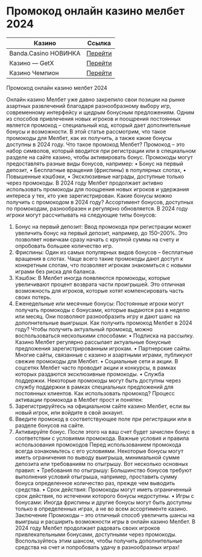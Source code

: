 # Промокод онлайн казино мелбет 2024
| Казино                  | Ссылка                                                                                          |
|-------------------------|-------------------------------------------------------------------------------------------------|
| Banda.Casino НОВИНКА    | [Перейти](https://play-banda-one.com/df1b41920)                                                |
| Казино — GetX           | [Перейти](https://levelx.top/tcf31265f)                                                        |
| Казино Чемпион          | [Перейти](https://champslotskz2.com/pobeda/fortune-wheel/registration?p81750p305471p6b33)      |

Промокод онлайн казино мелбет 2024

Онлайн казино Мелбет уже давно закрепило свои позиции на рынке азартных развлечений благодаря разнообразному выбору игр, современному интерфейсу и щедрым бонусным предложениям. Одним из способов привлечения новых игроков и поощрения постоянных является промокод – специальный код, который дает дополнительные бонусы и возможности. В этой статье рассмотрим, что такое промокоды для Мелбет, как их получить, а также какие бонусы доступны в 2024 году.
Что такое промокод Мелбет?
Промокод – это набор символов, который вводится при регистрации или в специальном разделе на сайте казино, чтобы активировать бонус. Промокоды могут предоставлять разные виды бонусов, например:
•	Бонус на первый депозит,
•	Бесплатные вращения (фриспины) в популярных слотах,
•	Повышенные кэшбэки,
•	Эксклюзивные награды, доступные только через промокоды.
В 2024 году Мелбет продолжает активно использовать промокоды для поощрения новых игроков и удержания интереса у тех, кто уже зарегистрирован.
Какие бонусы можно получить с промокодом в 2024 году?
Ассортимент бонусов, доступных по промокодам, разнообразен и регулярно обновляется. В 2024 году игроки могут рассчитывать на следующие типы бонусов:
1.	Бонус на первый депозит: Ввод промокода при регистрации может увеличить бонус на первый депозит, например, до 150–200%. Это позволяет новичкам сразу начать с крупной суммы на счету и опробовать большее количество игр.
2.	Фриспины: Один из самых популярных видов бонусов – бесплатные вращения в слотах. Чаще всего такие промокоды дают доступ к конкретным слотам, что позволяет игрокам знакомиться с новыми играми без риска для баланса.
3.	Кэшбэк: В Мелбет иногда появляются промокоды, которые увеличивают процент возврата части проигрышей. Это отличная возможность для игроков, которые хотят компенсировать часть своих потерь.
4.	Еженедельные или месячные бонусы: Постоянные игроки могут получать промокоды с бонусами, которые выдаются раз в неделю или месяц. Они позволяют разнообразить игру и дают шанс на дополнительные выигрыши.
Как получить промокод Мелбет в 2024 году?
Чтобы получить актуальный промокод, можно воспользоваться несколькими способами:
•	Подписка на рассылку. Казино Мелбет регулярно рассылает актуальные бонусные предложения зарегистрированным игрокам.
•	Партнерские сайты. Многие сайты, связанные с казино и азартными играми, публикуют свежие промокоды для Мелбет.
•	Социальные сети и акции. В соцсетях Мелбет часто проводит акции и конкурсы, в рамках которых раздаются эксклюзивные промокоды.
•	Служба поддержки. Некоторые промокоды могут быть доступны через службу поддержки в рамках специальных предложений для постоянных клиентов.
Как использовать промокод?
Процесс активации промокода в Мелбет прост и понятен:
1.	Зарегистрируйтесь на официальном сайте казино Мелбет, если вы новый игрок, или войдите в свой аккаунт.
2.	Введите промокод в соответствующее поле при регистрации или в разделе бонусов на сайте.
3.	Активируйте бонус. После этого на ваш счет будет зачислен бонус в соответствии с условиями промокода.
Важные условия и правила использования промокодов
Перед использованием промокода всегда ознакомьтесь с его условиями. Некоторые бонусы могут иметь ограничения по выводу выигрыша, минимальной сумме депозита или требованиям по отыгрышу. Вот несколько основных правил:
•	Требования по отыгрышу: Большинство бонусов требуют выполнения условий отыгрыша, например, проставить сумму бонуса определенное количество раз, прежде чем выводить средства.
•	Срок действия: Промокоды могут иметь ограниченный срок действия, по истечении которого бонусы недоступны.
•	Игры с бонусами: Иногда фриспины и другие бонусы могут быть доступны только в определенных играх, а не во всем ассортименте казино.
Заключение
Промокоды – это отличный способ увеличить шансы на выигрыш и расширить возможности игры в онлайн казино Мелбет. В 2024 году Мелбет продолжает радовать своих игроков привлекательными бонусами, доступными через промокоды. Воспользуйтесь этим шансом, чтобы получить дополнительные средства на счет и попробовать удачу в разнообразных играх!


